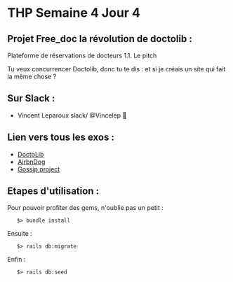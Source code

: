 # THP Semaine 4 Jour 4

## Projet Free_doc la révolution de doctolib : 

Plateforme de réservations de docteurs
1.1. Le pitch

Tu veux concurrencer Doctolib, donc tu te dis : et si je créais un site qui fait la même chose ? 


## Sur Slack :

* Vincent Leparoux  slack/  @Vincelep :dolphin:


## Lien vers tous les exos :
* [DoctoLib](https://github.com/Vincelep/app_Free_Doc)
* [AirbnDog](https://github.com/Vincelep/app_AirbnDog)
* [Gossip project](https://github.com/Vincelep/app_Gossip_project)

              
                    
## Etapes d'utilisation :

Pour pouvoir profiter des gems, n'oublie pas un petit :
```
   $> bundle install
```

Ensuite : 
```
   $> rails db:migrate
```

Enfin : 
```
   $> rails db:seed
```
